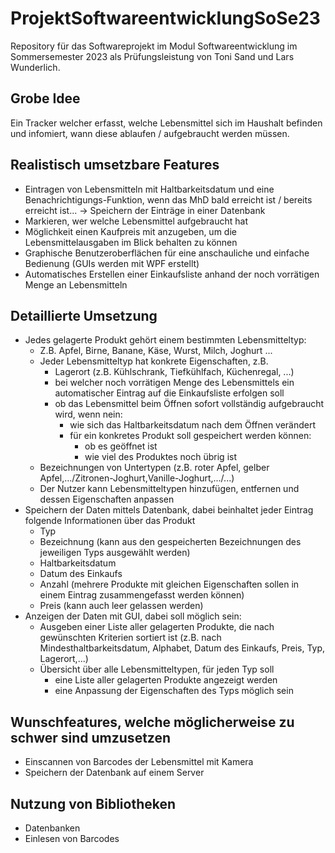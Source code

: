 # ProjektSoftwareentwicklungSoSe23
Repository für das Softwareprojekt im Modul Softwareentwicklung im Sommersemester 2023 als Prüfungsleistung von Toni Sand und Lars Wunderlich.

## Grobe Idee
Ein Tracker welcher erfasst, welche Lebensmittel sich im Haushalt befinden und infomiert, wann diese ablaufen / aufgebraucht werden müssen.

## Realistisch umsetzbare Features
- Eintragen von Lebensmitteln mit Haltbarkeitsdatum und eine Benachrichtigungs-Funktion, wenn das MhD bald erreicht ist / bereits erreicht ist...
-> Speichern der Einträge in einer Datenbank
- Markieren, wer welche Lebensmittel aufgebraucht hat
- Möglichkeit einen Kaufpreis mit anzugeben, um die Lebensmittelausgaben im Blick behalten zu können
- Graphische Benutzeroberflächen für eine anschauliche und einfache Bedienung (GUIs werden mit WPF erstellt)
- Automatisches Erstellen einer Einkaufsliste anhand der noch vorrätigen Menge an Lebensmitteln

## Detaillierte Umsetzung
- Jedes gelagerte Produkt gehört einem bestimmten Lebensmitteltyp:
    - Z.B. Apfel, Birne, Banane, Käse, Wurst, Milch, Joghurt ...
    - Jeder Lebensmitteltyp hat konkrete Eigenschaften, z.B. 
        - Lagerort (z.B. Kühlschrank, Tiefkühlfach, Küchenregal, ...)
        - bei welcher noch vorrätigen Menge des Lebensmittels ein automatischer Eintrag auf die Einkaufsliste erfolgen soll
        - ob das Lebensmittel beim Öffnen sofort vollständig aufgebraucht wird, wenn nein:
            - wie sich das Haltbarkeitsdatum nach dem Öffnen verändert
            - für ein konkretes Produkt soll gespeichert werden können:
                - ob es geöffnet ist
                - wie viel des Produktes noch übrig ist
    - Bezeichnungen von Untertypen (z.B. roter Apfel, gelber Apfel,.../Zitronen-Joghurt,Vanille-Joghurt,.../...)
    - Der Nutzer kann Lebensmitteltypen hinzufügen, entfernen und dessen Eigenschaften anpassen
- Speichern der Daten mittels Datenbank, dabei beinhaltet jeder Eintrag folgende Informationen über das Produkt
    - Typ
    - Bezeichnung (kann aus den gespeicherten Bezeichnungen des jeweiligen Typs ausgewählt werden)
    - Haltbarkeitsdatum
    - Datum des Einkaufs
    - Anzahl (mehrere Produkte mit gleichen Eigenschaften sollen in einem Eintrag zusammengefasst werden können)
    - Preis (kann auch leer gelassen werden)
- Anzeigen der Daten mit GUI, dabei soll möglich sein:
    - Ausgeben einer Liste aller gelagerten Produkte, die nach gewünschten Kriterien sortiert ist (z.B. nach Mindesthaltbarkeitsdatum, Alphabet, Datum des Einkaufs, Preis, Typ, Lagerort,...)
    - Übersicht über alle Lebensmitteltypen, für jeden Typ soll
        - eine Liste aller gelagerten Produkte angezeigt werden
        - eine Anpassung der Eigenschaften des Typs möglich sein

## Wunschfeatures, welche möglicherweise zu schwer sind umzusetzen
- Einscannen von Barcodes der Lebensmittel mit Kamera
- Speichern der Datenbank auf einem Server

## Nutzung von Bibliotheken
- Datenbanken
- Einlesen von Barcodes